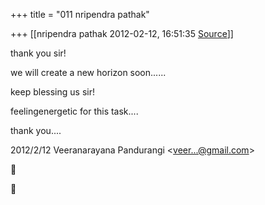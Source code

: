 +++
title = "011 nripendra pathak"

+++
[[nripendra pathak	2012-02-12, 16:51:35 [Source](https://groups.google.com/g/bvparishat/c/kBgN7VpgTVY)]]



thank you sir!

we will create a new horizon soon......

keep blessing us sir!

feelingenergetic for this task....

thank you....  
  

2012/2/12 Veeranarayana Pandurangi \<[veer...@gmail.com]()\>





